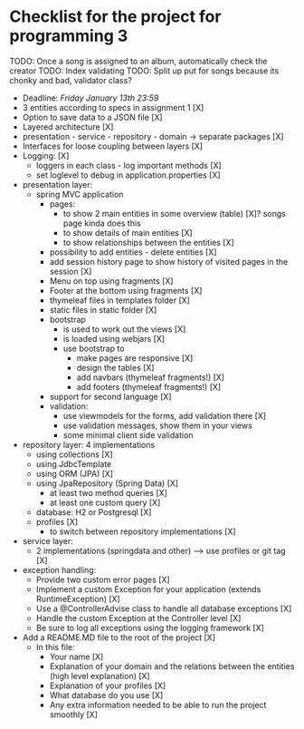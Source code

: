 # Checklist for the project for programming 3

TODO: Once a song is assigned to an album, automatically check the creator
TODO: Index validating
TODO: Split up put for songs because its chonky and bad, validator class?

- Deadline: *Friday January 13th 23:59*
- 3 entities according to specs in assignment 1 [X]
- Option to save data to a JSON file [X]
- Layered architecture [X]
- presentation - service - repository - domain → separate packages [X]
- Interfaces for loose coupling between layers [X]
- Logging: [X]
    - loggers in each class - log important methods [X]
    - set loglevel to debug in application.properties [X]
- presentation layer:
    - spring MVC application
        - pages:
            - to show 2 main entities in some overview (table) [X]? songs page kinda does this
            - to show details of main entities [X]
            - to show relationships between the entities [X]
        - possibility to add entities - delete entities [X]
        - add session history page to show history of visited pages in the session [X]
        - Menu on top using fragments [X]
        - Footer at the bottom using fragments [X]
        - thymeleaf files in templates folder [X]
        - static files in static folder [X]
        - bootstrap
            - is used to work out the views [X]
            - is loaded using webjars [X]
            - use bootstrap to
                - make pages are responsive [X]
                - design the tables [X]
                - add navbars (thymeleaf fragments!) [X]
                - add footers (thymeleaf fragments!) [X]
        - support for second language [X]
        - validation:
            - use viewmodels for the forms, add validation there [X]
            - use validation messages, show them in your views
            - some minimal client side validation
- repository layer: 4 implementations
    - using collections [X]
    - using JdbcTemplate
    - using ORM (JPA) [X]
    - using JpaRepository (Spring Data) [X]
        - at least two method queries [X]
        - at least one custom query [X]
    - database: H2 or Postgresql [X]
    - profiles [X]
        - to switch between repository implementations [X]
- service layer:
    - 2 implementations (springdata and other) --> use profiles or git tag [X]
- exception handling:
    - Provide two custom error pages [X]
    - Implement a custom Exception for your application (extends RuntimeException) [X]
    - Use a @ControllerAdvise class to handle all database exceptions [X]
    - Handle the custom Exception at the Controller level [X]
    - Be sure to log all exceptions using the logging framework [X]
- Add a README.MD file to the root of the project [X]
    - In this file:
        - Your name [X]
        - Explanation of your domain and the relations between the entities (high level explanation) [X]
        - Explanation of your profiles [X]
        - What database do you use [X]
        - Any extra information needed to be able to run the project smoothly [X]